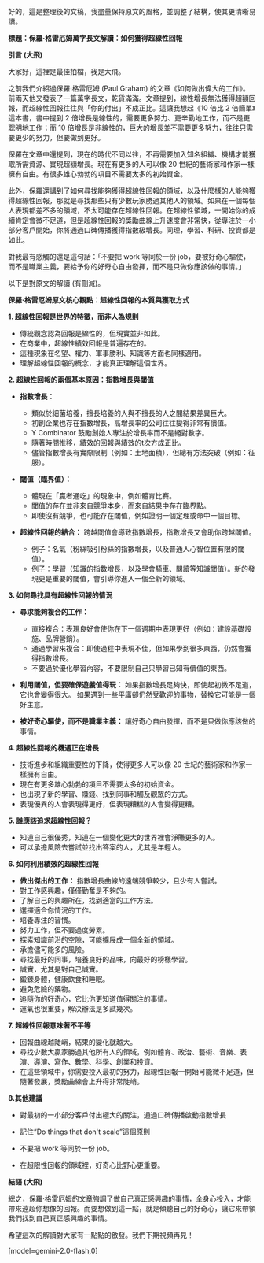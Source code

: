 好的，這是整理後的文稿，我盡量保持原文的風格，並調整了結構，使其更清晰易讀。

**標題：保羅·格雷厄姆萬字長文解讀：如何獲得超線性回報**

**引言 (大飛)**

大家好，這裡是最佳拍檔，我是大飛。

之前我們介紹過保羅·格雷厄姆 (Paul Graham) 的文章《如何做出偉大的工作》。前兩天他又發表了一篇萬字長文，乾貨滿滿。文章提到，線性增長無法獲得超額回報，而超線性回報往往與「你的付出」不成正比。這讓我想起《10 倍比 2 倍簡單》這本書，書中提到 2 倍增長是線性的，需要更多努力、更辛勤地工作，而不是更聰明地工作；而 10 倍增長是非線性的，巨大的增長並不需要更多努力，往往只需要更少的努力，但要做到更好。

保羅在文章中還提到，現在的時代不同以往，不再需要加入知名組織、機構才能獲取所需資源、實現超額增長。現在有更多的人可以像 20 世紀的藝術家和作家一樣擁有自由。有很多雄心勃勃的項目不需要太多的初始資金。

此外，保羅還講到了如何尋找能夠獲得超線性回報的領域，以及什麼樣的人能夠獲得超線性回報，那就是尋找那些只有少數玩家勝過其他人的領域。如果在一個每個人表現都差不多的領域，不太可能存在超線性回報。在超線性領域，一開始你的成績肯定會微不足道，但是超線性回報的獎勵曲線上升速度會非常快，從專注於一小部分客戶開始，你將通過口碑傳播獲得指數級增長。同理，學習、科研、投資都是如此。

對我最有感觸的還是這句話：「不要把 work 等同於一份 job，要被好奇心驅使，而不是職業主義，要給予你的好奇心自由發揮，而不是只做你應該做的事情。」

以下是對原文的解讀 (有刪減)。

**保羅·格雷厄姆原文核心觀點：超線性回報的本質與獲取方式**

**1. 超線性回報是世界的特徵，而非人為規則**

*   傳統觀念認為回報是線性的，但現實並非如此。
*   在商業中，超線性績效回報是普遍存在的。
*   這種現象在名望、權力、軍事勝利、知識等方面也同樣適用。
*   理解超線性回報的概念，才能真正理解這個世界。

**2. 超線性回報的兩個基本原因：指數增長與閾值**

*   **指數增長：**
    *   類似於細菌培養，擅長培養的人與不擅長的人之間結果差異巨大。
    *   初創企業也存在指數增長，高增長率的公司往往變得非常有價值。
    *   Y Combinator 鼓勵創始人專注於增長率而不是絕對數字。
    *   隨著時間推移，績效的回報與績效的t次方成正比。
    *   儘管指數增長有實際限制（例如：土地面積），但總有方法突破（例如：征服）。

*   **閾值（臨界值）：**
    *   體現在「贏者通吃」的現象中，例如體育比賽。
    *   閾值的存在並非來自競爭本身，而來自結果中存在臨界點。
    *   即使沒有競爭，也可能存在閾值，例如證明一個定理或命中一個目標。

*   **超線性回報的結合：** 跨越閾值會導致指數增長，指數增長又會助你跨越閾值。
    *   例子：名氣（粉絲吸引粉絲的指數增長，以及普通人心智位置有限的閾值）。
    *   例子：學習（知識的指數增長，以及學會騎車、閱讀等知識閾值）。新的發現更是重要的閾值，會引導你進入一個全新的領域。

**3. 如何尋找具有超線性回報的情況**

*   **尋求能夠複合的工作：**
    *   直接複合：表現良好會使你在下一個週期中表現更好（例如：建設基礎設施、品牌營銷）。
    *   通過學習來複合：即使過程中表現不佳，但如果學到很多東西，仍然會獲得指數增長。
    *   不要過於優化學習內容，不要限制自己只學習已知有價值的東西。

*   **利用閾值，但要確保遊戲值得玩：** 如果指數增長足夠快，即使起初微不足道，它也會變得很大。 如果遇到一些平庸卻仍然受歡迎的事物，替換它可能是一個好主意。

*   **被好奇心驅使，而不是職業主義：** 讓好奇心自由發揮，而不是只做你應該做的事情。

**4. 超線性回報的機遇正在增長**

*   技術進步和組織重要性的下降，使得更多人可以像 20 世紀的藝術家和作家一樣擁有自由。
*   現在有更多雄心勃勃的項目不需要太多的初始資金。
*   也出現了新的學習、賺錢、找到同事和觸及觀眾的方式。
*   表現優異的人會表現得更好，但表現糟糕的人會變得更糟。

**5. 誰應該追求超線性回報？**

*   知道自己很優秀，知道在一個變化更大的世界裡會淨賺更多的人。
*   可以承擔風險去嘗試並找出答案的人，尤其是年輕人。

**6. 如何利用績效的超線性回報**

*   **做出傑出的工作：** 指數增長曲線的遠端競爭較少，且少有人嘗試。
*   對工作感興趣，僅僅勤奮是不夠的。
*   了解自己的興趣所在，找到適當的工作方法。
*   選擇適合你情況的工作。
*   培養專注的習慣。
*   努力工作，但不要過度勞累。
*   探索知識前沿的空隙，可能擴展成一個全新的領域。
*   承擔儘可能多的風險。
*   尋找最好的同事，培養良好的品味，向最好的榜樣學習。
*   誠實，尤其是對自己誠實。
*   鍛鍊身體，健康飲食和睡眠。
*   避免危險的藥物。
*   追隨你的好奇心，它比你更知道值得關注的事情。
*   運氣也很重要，解決辦法是多試幾次。

**7. 超線性回報意味著不平等**

*   回報曲線越陡峭，結果的變化就越大。
*   尋找少數大贏家勝過其他所有人的領域，例如體育、政治、藝術、音樂、表演、導演、寫作、數學、科學、創業和投資。
*   在這些領域中，你需要投入最初的努力，超線性回報一開始可能微不足道，但隨著發展，獎勵曲線會上升得非常陡峭。

**8.其他建議**
* 對最初的一小部分客戶付出極大的關注，通過口碑傳播啟動指數增長
* 記住“Do things that don't scale”這個原則

*   不要把 work 等同於一份 job。
*   在超限性回報的領域裡，好奇心比野心更重要。

**結語 (大飛)**

總之，保羅·格雷厄姆的文章強調了做自己真正感興趣的事情，全身心投入，才能帶來遠超你想像的回報。而要想做到這一點，就是傾聽自己的好奇心，讓它來帶領我們找到自己真正感興趣的事情。

希望這次的解讀對大家有一點點的啟發。我們下期視頻再見！

[model=gemini-2.0-flash,0]
